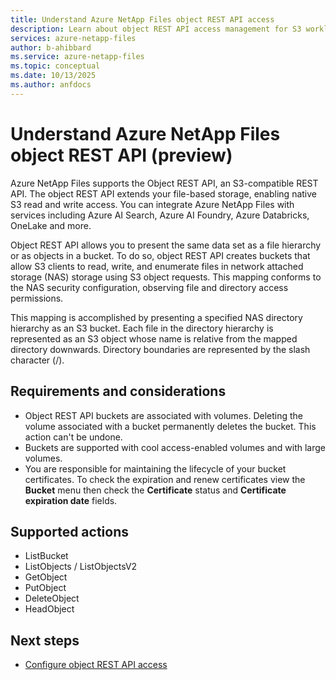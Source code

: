 ```yaml
---
title: Understand Azure NetApp Files object REST API access
description: Learn about object REST API access management for S3 workloads in Azure NetApp Files. 
services: azure-netapp-files
author: b-ahibbard
ms.service: azure-netapp-files
ms.topic: conceptual
ms.date: 10/13/2025
ms.author: anfdocs
---
```

# Understand Azure NetApp Files object REST API (preview)

Azure NetApp Files supports the Object REST API, an S3-compatible REST API. The object REST API extends your file-based storage, enabling native S3 read and write access. You can integrate Azure NetApp Files with services including Azure AI Search, Azure AI Foundry, Azure Databricks, OneLake and more.

Object REST API allows you to present the same data set as a file hierarchy or as objects in a bucket. To do so, object REST API creates buckets that allow S3 clients to read, write, and enumerate files in network attached storage (NAS) storage using S3 object requests. This mapping conforms to the NAS security configuration, observing file and directory access permissions.

This mapping is accomplished by presenting a specified NAS directory hierarchy as an S3 bucket. Each file in the directory hierarchy is represented as an S3 object whose name is relative from the mapped directory downwards. Directory boundaries are represented by the slash character (/).

## Requirements and considerations

* Object REST API buckets are associated with volumes. Deleting the volume associated with a bucket permanently deletes the bucket. This action can't be undone. 
* Buckets are supported with cool access-enabled volumes and with large volumes. 
* You are responsible for maintaining the lifecycle of your bucket certificates. To check the expiration and renew certificates view the **Bucket** menu then check the **Certificate** status and **Certificate expiration date** fields. 

## Supported actions

- ListBucket
- ListObjects / ListObjectsV2
- GetObject
- PutObject
- DeleteObject
- HeadObject

## Next steps 

* [Configure object REST API access](object-rest-api-access-configure.md)